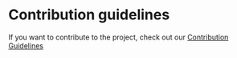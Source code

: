 # Contribution guidelines

If you want to contribute to the project, check out our [Contribution Guidelines](https://leafglobalfintech.github.io/docs/forex-docs/contribute/contribiting/)
